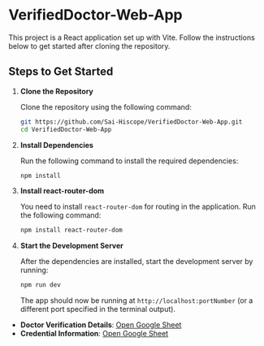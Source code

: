 # VerifiedDoctor-Web-App

This project is a React application set up with Vite. Follow the instructions below to get started after cloning the repository.

## Steps to Get Started

1. **Clone the Repository**

   Clone the repository using the following command:

   ```bash
   git https://github.com/Sai-Hiscope/VerifiedDoctor-Web-App.git
   cd VerifiedDoctor-Web-App
   ```

2. **Install Dependencies**

   Run the following command to install the required dependencies:

   ```bash
   npm install
   ```

3. **Install react-router-dom**

   You need to install `react-router-dom` for routing in the application. Run the following command:

   ```bash
   npm install react-router-dom
   ```

4. **Start the Development Server**

   After the dependencies are installed, start the development server by running:


   ```bash
   npm run dev
   ```

   The app should now be running at `http://localhost:portNumber` (or a different port specified in the terminal output).

- **Doctor Verification Details**: [Open Google Sheet](https://docs.google.com/spreadsheets/d/1KsNAu5BD3r9_gH1uxSwd0HCg4DodSZ2BYptZdeQwfu4/edit?gid=0#gid=0)
- **Credential Information**: [Open Google Sheet](https://docs.google.com/spreadsheets/d/1e2Ark_o7BKIDCpREz8tI76zOaq_BkV90WCR-2AQcH9s/edit?gid=583672431#gid=583672431)
